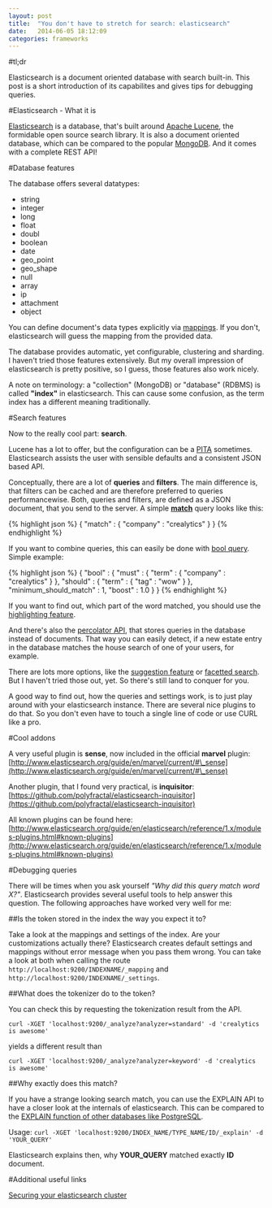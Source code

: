 ```yaml
---
layout: post
title:  "You don't have to stretch for search: elasticsearch"
date:   2014-06-05 18:12:09
categories: frameworks
---
```


#tl;dr

Elasticsearch is a document oriented database with search built-in. This
post is a short introduction of its capabilites and gives tips for debugging queries.

#Elasticsearch - What it is

[Elasticsearch](http://www.elasticsearch.org) is a database, that's
built around [Apache Lucene](http://lucene.apache.org), the formidable
open source search library. It is also a document oriented database,
which can be compared to the popular [MongoDB](http://www.mongodb.org/).
And it comes with a complete REST API!

#Database features

The database offers several datatypes:

* string
* integer
* long
* float
* doubl
* boolean
* date
* geo\_point
* geo\_shape
* null
* array
* ip
* attachment
* object

You can define document's data types explicitly via [mappings](http://www.elasticsearch.org/guide/en/elasticsearch/reference/current/mapping.html). If you don't, elasticsearch will guess the mapping
from the provided data.

The database provides automatic, yet configurable, clustering and sharding. I haven't tried those features extensively. But my overall
impression of elasticsearch is pretty positive, so I guess, those features also work nicely.

A note on terminology: a "collection" (MongoDB) or "database" (RDBMS) is called **"index"** in elasticsearch. This can cause some confusion, as the term index has a different meaning traditionally.

#Search features

Now to the really cool part: **search**.

Lucene has a lot to offer, but the configuration can be a [PITA](http://en.wiktionary.org/wiki/pain_in_the_ass) sometimes.
Elasticsearch assists the user with sensible defaults and a consistent JSON based API.

Conceptually, there are a lot of **queries** and **filters**. The main difference is, that filters can be cached and are therefore preferred to queries performancewise.
Both, queries and filters, are defined as a JSON document, that you send to the server.
A simple [**match**](http://www.elasticsearch.org/guide/en/elasticsearch/reference/current/query-dsl-match-query.html) query looks like this:

{% highlight json %}
{
    "match" : {
        "company" : "crealytics"
    }
}
{% endhighlight %}


If you want to combine queries, this can easily be done with [bool query](http://www.elasticsearch.org/guide/en/elasticsearch/reference/current/query-dsl-bool-query.html).
Simple example:

{% highlight json %}
{
    "bool" : {
        "must" : {
            "term" : { "company" : "crealytics" }
        },
        "should" :
            {
                "term" : { "tag" : "wow" }
            },
        "minimum_should_match" : 1,
        "boost" : 1.0
    }
}
{% endhighlight %}

If you want to find out, which part of the word matched, you should use the [highlighting feature](http://www.elasticsearch.org/guide/en/elasticsearch/reference/current/search-request-highlighting.html).

And there's also the [percolator API](http://www.elasticsearch.org/guide/en/elasticsearch/reference/current/search-percolate.html), that stores queries in the database instead of documents.
That way you can easily detect, if a new estate entry in the database matches the house search of one of your users, for example.

There are lots more options, like the [suggestion feature](http://www.elasticsearch.org/guide/en/elasticsearch/reference/current/search-suggesters.html) or [facetted search](http://www.elasticsearch.org/guide/en/elasticsearch/reference/current/search-facets.html).
But I haven't tried those out, yet. So there's still land to conquer for you.

A good way to find out, how the queries and settings work, is to just play around with your elasticsearch instance.
There are several nice plugins to do that. So you don't even have to touch a single line of code or use CURL like a pro.

#Cool addons

A very useful plugin is **sense**, now included in the official **marvel** plugin:
[http://www.elasticsearch.org/guide/en/marvel/current/#\_sense](http://www.elasticsearch.org/guide/en/marvel/current/#\_sense)

Another plugin, that I found very practical, is **inquisitor**:
[https://github.com/polyfractal/elasticsearch-inquisitor](https://github.com/polyfractal/elasticsearch-inquisitor)

All known plugins can be found here:
[http://www.elasticsearch.org/guide/en/elasticsearch/reference/1.x/modules-plugins.html#known-plugins](http://www.elasticsearch.org/guide/en/elasticsearch/reference/1.x/modules-plugins.html#known-plugins)


#Debugging queries

There will be times when you ask yourself *"Why did this query match word X?"*.
Elasticsearch provides several useful tools to help answer this question.
The following approaches have worked very well for me:

##Is the token stored in the index the way you expect it to?

Take a look at the mappings and settings of the index. Are your customizations actually there? Elasticsearch creates default settings and mappings without error message
when you pass them wrong. You can take a look at both when calling the route
`http://localhost:9200/INDEXNAME/_mapping` and `http://localhost:9200/INDEXNAME/_settings`.

##What does the tokenizer do to the token?

You can check this by requesting the tokenization result from the API.

`curl -XGET 'localhost:9200/_analyze?analyzer=standard' -d 'crealytics is awesome'`

yields a different result than

`curl -XGET 'localhost:9200/_analyze?analyzer=keyword' -d 'crealytics is awesome'`

##Why exactly does this match?

If you have a strange looking search match, you can use the EXPLAIN API to have a closer look at the internals of elasticsearch.
This can be compared to the [EXPLAIN function of other databases like PostgreSQL](http://www.postgresql.org/docs/9.3/static/sql-explain.html).


Usage:
`curl -XGET 'localhost:9200/INDEX_NAME/TYPE_NAME/ID/_explain' -d 'YOUR_QUERY'`

Elasticsearch explains then, why **YOUR_QUERY** matched exactly **ID** document.


#Additional useful links

[Securing your elasticsearch cluster](https://www.found.no/foundation/elasticsearch-security/)

